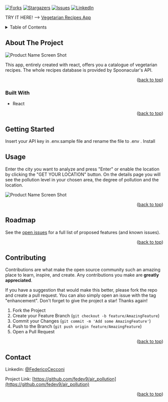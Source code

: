 <div id="top"></div>

<!-- PROJECT SHIELDS -->
[![Forks][forks-shield]][forks-url]
[![Stargazers][stars-shield]][stars-url]
[![Issues][issues-shield]][issues-url]
[![LinkedIn][linkedin-shield]][linkedin-url]


TRY IT HERE! --> [Vegetarian Recipes App](https://fedev9-vegetarian-recipes.netlify.app)


<!-- TABLE OF CONTENTS -->
<details>
  <summary>Table of Contents</summary>
  <ol>
    <li>
      <a href="#about-the-project">About The Project</a>
      <ul>
        <li><a href="#built-with">Built With</a></li>
      </ul>
    </li>
    <li>
      <a href="#getting-started">Getting Started</a>
    </li>
    <li><a href="#usage">Usage</a></li>
    <li><a href="#roadmap">Roadmap</a></li>
    <li><a href="#contributing">Contributing</a></li>
    <li><a href="#contact">Contact</a></li>
  
  </ol>
</details>



<!-- ABOUT THE PROJECT -->
## About The Project

![Product Name Screen Shot][product-screenshot]

This app, entirely created with react, offers you a catalogue of vegetarian recipes.
The whole recipes database is provided by Spoonacular's API.

<p align="right">(<a href="#top">back to top</a>)</p>



### Built With

* React


<p align="right">(<a href="#top">back to top</a>)</p>



<!-- GETTING STARTED -->
## Getting Started

Insert your API key in .env.sample file and rename the file to .env .
Install 



<!-- USAGE EXAMPLES -->
## Usage

Enter the city you want to analyze and press "Enter" or enable the location by clicking the "GET YOUR LOCATION" button.
On the details page you will see the pollution level in your chosen area, the degree of pollution and the location.


![Product Name Screen Shot][above-screenshot]

<p align="right">(<a href="#top">back to top</a>)</p>



<!-- ROADMAP -->
## Roadmap
See the [open issues](https://github.com/fedev9/counter/issues) for a full list of proposed features (and known issues).

<p align="right">(<a href="#top">back to top</a>)</p>



<!-- CONTRIBUTING -->
## Contributing

Contributions are what make the open source community such an amazing place to learn, inspire, and create. Any contributions you make are **greatly appreciated**.

If you have a suggestion that would make this better, please fork the repo and create a pull request. You can also simply open an issue with the tag "enhancement".
Don't forget to give the project a star! Thanks again!

1. Fork the Project
2. Create your Feature Branch (`git checkout -b feature/AmazingFeature`)
3. Commit your Changes (`git commit -m 'Add some AmazingFeature'`)
4. Push to the Branch (`git push origin feature/AmazingFeature`)
5. Open a Pull Request

<p align="right">(<a href="#top">back to top</a>)</p>

<!-- CONTACT -->
## Contact
Linkedin: [@FedericoCecconi](https://www.linkedin.com/in/federico-cecconi-27951619a/)

Project Link: [https://github.com/fedev9/air_pollution](https://github.com/fedev9/air_pollution)

<p align="right">(<a href="#top">back to top</a>)</p>

<!-- MARKDOWN LINKS & IMAGES -->
[contributors-shield]: https://img.shields.io/github/contributors/fedev9/air_pollution.svg?style=for-the-badge
[contributors-url]: https://github.com/fedev9/air_pollution/graphs/contributors
[forks-shield]: https://img.shields.io/github/forks/fedev9/air_pollution.svg?style=for-the-badge
[forks-url]: https://github.com/fedev9/air_pollution/network/members
[stars-shield]: https://img.shields.io/github/stars/fedev9/air_pollution.svg?style=for-the-badge
[stars-url]: https://github.com/fedev9/air_pollution/stargazers
[issues-shield]: https://img.shields.io/github/issues/fedev9/air_pollution.svg?style=for-the-badge
[issues-url]: https://github.com/fedev9/air_pollution/issues
[license-shield]: https://img.shields.io/github/license/fedev9/air_pollution.svg?style=for-the-badge
[license-url]: https://github.com/fedev9/repo_name/blob/master/LICENSE.txt
[linkedin-shield]: https://img.shields.io/badge/-LinkedIn-black.svg?style=for-the-badge&logo=linkedin&colorB=555
[linkedin-url]: https://www.linkedin.com/in/federico-cecconi-27951619a/
[product-screenshot]: assets/img/input.png
[above-screenshot]: assets/img/details.png
